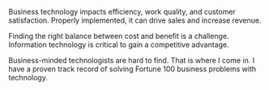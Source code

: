 Business technology impacts efficiency, work quality, and
customer satisfaction.  Properly implemented, it can
drive sales and increase revenue.

Finding the right balance between cost and benefit is 
a challenge. Information technology is critical to gain a 
competitive advantage.  

Business-minded technologists are hard to find. That is 
where I come in. I have a proven track record of solving 
Fortune 100 business problems with technology.


